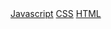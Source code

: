  <div class="top-nav-bar">
      <a  href={{ "/leftbar/js" | relative_url}}>Javascript</a>
      <a  href={{ "/leftbar/css" | relative_url}}>CSS</a>
      <a  href={{ "/leftbar/html" | relative_url}}>HTML</a>
</div>

